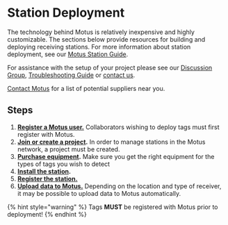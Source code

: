 # Station Deployment

The technology behind Motus is relatively inexpensive and highly customizable. The sections below provide resources for building and deploying receiving stations. For more information about station deployment, see our [Motus Station Guide](broken-reference).

For assistance with the setup of your project please see our [Discussion Group](https://motus.org/discussion), [Troubleshooting Guide](https://motus.org/troubleshooting) or [contact us](https://motus.org/contact).

[Contact Motus](https://motus.org/contact) for a list of potential suppliers near you.

## Steps

1. [**Register a Motus user.**](../../project-management/introduction.md#creating-an-account) Collaborators wishing to deploy tags must first register with Motus.
2. [**Join or create a project**](../../project-management/introduction.md)**.** In order to manage stations in the Motus network, a project must be created.
3. [**Purchase equipment**](../../stations/station-equipment/)**.** Make sure you get the right equipment for the types of tags you wish to detect
4. [**Install the station**](../../stations/station-installation/)**.**&#x20;
5. [**Register the station.** ](../../project-management/station-management/)
6. [**Upload data to Motus.**](../../stations/downloading-data.md) Depending on the location and type of receiver, it may be possible to upload data to Motus automatically.&#x20;

{% hint style="warning" %}
Tags **MUST** be registered with Motus prior to deployment!
{% endhint %}
